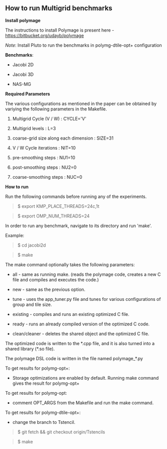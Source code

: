 **How to run Multigrid benchmarks**
-------------------------------


**Install polymage**

The instructions to install Polymage is present here - https://bitbucket.org/udayb/polymage

*Note*: Install Pluto to run the benchmarks in polymg-dtile-opt+ configuration

**Benchmarks**: 

- Jacobi 2D

- Jacobi 3D

- NAS-MG

**Required Parameters**

The various configurations as mentioned in the paper can be obtained by variying the following parameters in the Makefile.

 1. Multigrid Cycle (V / W) : CYCLE='V'

 2. Multigrid levels : L=3      

 3. coarse-grid size along each dimension : SIZE=31  

 4. V / W Cycle iterations : NIT=10   

 5. pre-smoothing steps : NU1=10   

 6. post-smoothing steps : NU2=0    

 7. coarse-smoothing steps : NUC=0    


**How to run**

Run the following commands before running any of the experiments.

> $ export KMP\_PLACE\_THREADS=24c,1t

> $ export OMP\_NUM\_THREADS=24

In order to run any benchmark, navigate to its directory and run 'make'. 

Example:

> $ cd jacobi2d

> $ make

The make command optionally takes the following parameters:

- all - same as running make. (reads the polymage code, creates a new C file and compiles and executes the code.)

- new - same as the previous option.

- tune - uses the app\_tuner.py file and tunes for various configurations of group and tile size.

- existing - compiles and runs an existing optimized C file.

- ready - runs an already compiled version of the optimized C code.

- clean/cleaner - deletes the shared object and the optimized C file. 

The optimized code is written to the \*.cpp file, and it is also turned into 
a shared library (\*.so file).

The polymage DSL code is written in the file named polymage\_\*.py

To get results for polymg-opt+:

- Storage optimizations are enabled by default. Running make command gives the result for polymg-opt+

To get results for polymg-opt:

- comment OPT\_ARGS from the Makefile and run the make command.

To get results for polymg-dtile-opt+:

- change the branch to Tstencil.

>   $ git fetch && git checkout origin/Tstencils

>   $ make
